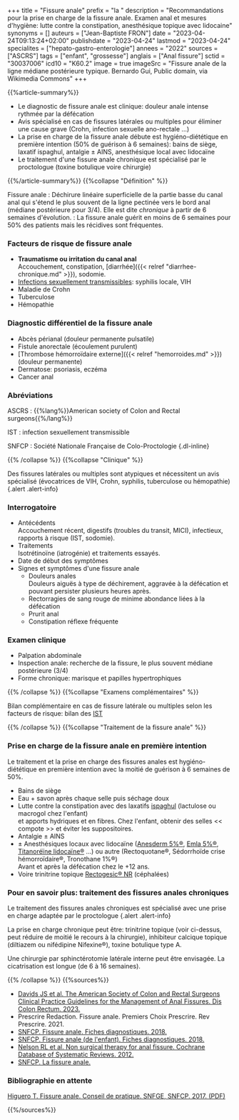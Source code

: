 +++
title = "Fissure anale"
prefix = "la "
description = "Recommandations pour la prise en charge de la fissure anale. Examen anal et mesures d'hygiène: lutte contre la constipation, anesthésique topique avec lidocaine"
synonyms = []
auteurs = ["Jean-Baptiste FRON"]
date = "2023-04-24T09:13:24+02:00"
publishdate = "2023-04-24"
lastmod = "2023-04-24"
specialites = ["hepato-gastro-enterologie"]
annees = "2022"
sources = ["ASCRS"]
tags = ["enfant", "grossesse"]
anglais = ["Anal fissure"]
sctid = "30037006"
icd10 = "K60.2"
image = true
imageSrc = "Fissure anale de la ligne médiane postérieure typique. Bernardo Gui, Public domain, via Wikimedia Commons"
+++

{{%article-summary%}}

- Le diagnostic de fissure anale est clinique: douleur anale intense rythmée par la défécation
- Avis spécialisé en cas de fissures latérales ou multiples pour éliminer une cause grave (Crohn, infection sexuelle ano-rectale ...)
- La prise en charge de la fissure anale débute est hygiéno-diététique en première intention (50% de guérison à 6 semaines): bains de siège, laxatif ispaghul, antalgie ± AINS, anesthésique local avec lidocaïne
- Le traitement d'une fissure anale chronique est spécialisé par le proctologue (toxine botulique voire chirurgie)

{{%/article-summary%}}
{{%collapse "Définition" %}}

Fissure anale
: Déchirure linéaire superficielle de la partie basse du canal anal qui s'étend le plus souvent de la ligne pectinée vers le bord anal (médiane postérieure pour 3/4). Elle est dite *chronique* à partir de 6 semaines d'évolution.
: La fissure anale guérit en moins de 6 semaines pour 50% des patients mais les récidives sont fréquentes.

### Facteurs de risque de fissure anale

- **Traumatisme ou irritation du canal anal**  
  Accouchement, constipation, [diarrhée]({{< relref "diarrhee-chronique.md" >}}), sodomie.
- [Infections sexuellement transmissibles](/tags/ist/): syphilis locale, VIH
- Maladie de Crohn
- Tuberculose
- Hémopathie

### Diagnostic différentiel de la fissure anale

- Abcès périanal (douleur permanente pulsatile)
- Fistule anorectale (écoulement purulent)
- [Thrombose hémorroïdaire externe]({{< relref "hemorroides.md" >}}) (douleur permanente)
- Dermatose: psoriasis, eczéma
- Cancer anal

### Abréviations

ASCRS
: {{%lang%}}American society of Colon and Rectal surgeons{{%/lang%}}

IST
: infection sexuellement transmissible

SNFCP
: Société Nationale Française de Colo-Proctologie
{.dl-inline}

{{% /collapse %}}
{{%collapse "Clinique" %}}

Des fissures latérales ou multiples sont atypiques et nécessitent un avis spécialisé (évocatrices de VIH, Crohn, syphilis, tuberculose ou hémopathie)
{.alert .alert-info}

### Interrogatoire

- Antécédents  
  Accouchement récent, digestifs (troubles du transit, MICI), infectieux, rapports à risque (IST, sodomie).
- Traitements  
  Isotrétinoïne (iatrogénie) et traitements essayés.
- Date de début des symptômes
- Signes et symptômes d'une fissure anale
  - Douleurs anales  
    Douleurs aiguës à type de déchirement, aggravée à la défécation et pouvant persister plusieurs heures après.
  - Rectorragies de sang rouge de minime abondance liées à la défécation
  - Prurit anal
  - Constipation réflexe fréquente

### Examen clinique

- Palpation abdominale
- Inspection anale: recherche de la fissure, le plus souvent médiane postérieure (3/4)
- Forme chronique: marisque et papilles hypertrophiques

{{% /collapse %}}
{{%collapse "Examens complémentaires" %}}

Bilan complémentaire en cas de fissure latérale ou multiples selon les facteurs de risque: bilan des [IST](/tags/ist/)

{{% /collapse %}}
{{%collapse "Traitement de la fissure anale" %}}

### Prise en charge de la fissure anale en première intention

Le traitement et la prise en charge des fissures anales est hygiéno-diététique en première intention avec la moitié de guérison à 6 semaines de 50%.

- Bains de siège
- Eau + savon après chaque selle puis séchage doux
- Lutte contre la constipation avec des laxatifs [ispaghul](https://base-donnees-publique.medicaments.gouv.fr/affichageDoc.php?specid=67437758&typedoc=R) (lactulose ou macrogol chez l'enfant)  
  et apports hydriques et en fibres. Chez l'enfant, obtenir des selles << compote >> et éviter les suppositoires.
- Antalgie ± AINS
- ± Anesthésiques locaux avec lidocaïne ([Anesderm 5%®](https://base-donnees-publique.medicaments.gouv.fr/affichageDoc.php?specid=63794766&typedoc=R), [Emla 5%®](https://base-donnees-publique.medicaments.gouv.fr/affichageDoc.php?specid=63396602&typedoc=R), [Titanoréïne lidocaïne®](https://base-donnees-publique.medicaments.gouv.fr/affichageDoc.php?specid=61165034&typedoc=R) ...) ou autre (Rectoquotane®, Sédorrhoïde crise hémorroïdaire®, Tronothane 1%®)  
  Avant et après la défécation chez le +12 ans.
- Voire trinitrine topique [Rectogesic® NR](https://base-donnees-publique.medicaments.gouv.fr/affichageDoc.php?specid=65328888&typedoc=R) (céphalées)

### Pour en savoir plus: traitement des fissures anales chroniques

Le traitement des fissures anales chroniques est spécialisé avec une prise en charge adaptée par le proctologue
{.alert .alert-info}

La prise en charge chronique peut être: trinitrine topique (voir ci-dessus, peut réduire de moitié le recours à la chirurgie), inhibiteur calcique topique (diltiazem ou nifédipine Nifexine®), toxine botulique type A.

Une chirurgie par sphinctérotomie latérale interne peut être envisagée. La cicatrisation est longue (de 6 à 16 semaines).

{{% /collapse %}}
{{%sources%}}

- [Davids JS et al. The American Society of Colon and Rectal Surgeons Clinical Practice Guidelines for the Management of Anal Fissures. Dis Colon Rectum. 2023.](https://journals.lww.com/dcrjournal/Fulltext/2023/02000/The_American_Society_of_Colon_and_Rectal_Surgeons.8.aspx)
- Prescrire Redaction. Fissure anale. Premiers Choix Prescrire. Rev Prescrire. 2021.
- [SNFCP. Fissure anale. Fiches diagnostiques. 2018.](https://www.snfcp.org/actualites/fiche-diag_fissure-anale/)
- [SNFCP. Fissure anale (de l'enfant). Fiches diagnostiques. 2018.](https://www.snfcp.org/fiches-diagnostiques-2/pathologies-proctologiques-de-lenfant/fiche-diag_principales-pathologies-proctologiques-de-lenfant-fissure-anale/)
- [Nelson RL et al. Non surgical therapy for anal fissure. Cochrane Database of Systematic Reviews. 2012.](https://www.cochrane.org/CD003431/COLOCA_non-surgical-therapy-for-anal-fissure.)
- [SNFCP. La fissure anale.](https://www.snfcp.org/informations-maladies/fissure-anale/la-fissure-anale/)

### Bibliographie en attente

[Higuero T. Fissure anale. Conseil de pratique. SNFGE, SNFCP. 2017. (PDF)](https://www.snfge.org/download/file/fid/4852)

{{%/sources%}}
